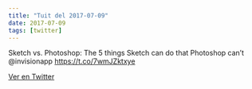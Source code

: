 ```yaml
---
title: "Tuit del 2017-07-09"
date: 2017-07-09
tags: [twitter]
---
```


Sketch vs. Photoshop: The 5 things Sketch can do that Photoshop can’t @invisionapp https://t.co/7wmJZktxye



[Ver en Twitter](https://twitter.com/i/web/status/883966263948697601)
